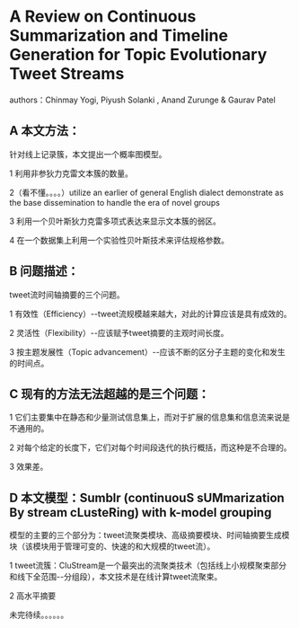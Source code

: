 # A Review on Continuous Summarization and Timeline Generation for Topic Evolutionary Tweet Streams # 

authors：Chinmay Yogi, Piyush Solanki , Anand Zurunge & Gaurav Patel

## A 本文方法： ##
针对线上记录簇，本文提出一个概率图模型。

1 利用非参狄力克雷文本簇的数量。

2（看不懂。。。。）utilize an earlier of general English dialect demonstrate as the base dissemination to handle the era of novel groups

3 利用一个贝叶斯狄力克雷多项式表达来显示文本簇的弱区。

4 在一个数据集上利用一个实验性贝叶斯技术来评估规格参数。

## B 问题描述： ##
tweet流时间轴摘要的三个问题。

1 有效性（Efficiency）--tweet流规模越来越大，对此的计算应该是具有成效的。

2 灵活性（Flexibility）--应该赋予tweet摘要的主观时间长度。

3 按主题发展性（Topic advancement）--应该不断的区分子主题的变化和发生的时间点。

## C 现有的方法无法超越的是三个问题： ##

1 它们主要集中在静态和少量测试信息集上，而对于扩展的信息集和信息流来说是不通用的。

2 对每个给定的长度下，它们对每个时间段迭代的执行概括，而这种是不合理的。

3 效果差。

## D 本文模型：Sumblr (continuouS sUMmarization By stream cLusteRing) with k-model grouping ##

模型的主要的三个部分为：tweet流聚类模块、高级摘要模块、时间轴摘要生成模块（该模块用于管理可变的、快速的和大规模的tweet流）。

1 tweet流簇：CluStream是一个最突出的流聚类技术（包括线上小规模聚束部分和线下全范围--分组段），本文技术是在线计算tweet流聚束。

2 高水平摘要

未完待续。。。。。。





